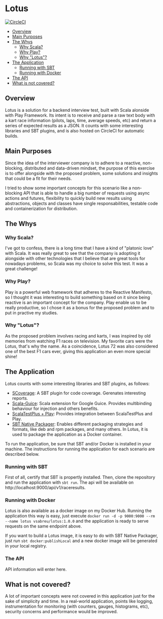 # Lotus 
[![CircleCI](https://circleci.com/gh/vsabreu/lotus.svg?style=shield)](https://circleci.com/gh/vsabreu/lotus)

- [Overview](#overview)
- [Main Purposes](#main-purposes)
- [The Whys](#the-whys)
  * [Why Scala?](#why-scala)
  * [Why Play?](#why-play)
  * [Why "Lotus"?](#why-lotus)
- [The Application](#the-application)
  * [Running with SBT](#running-with-sbt)
  * [Running with Docker](#running-with-docker)
- [The API](#the-api)
- [What is not covered?](#what-is-not-covered)

## Overview
Lotus is a solution for a backend interview test, built with Scala alonside with Play Framework. Its intent is to receive and parse a raw text body with a kart race information (pilots, laps, time, average speeds, etc) and return a series of expected results as a JSON. It counts with some interesting libraries and SBT plugins, and is also hosted on CircleCI for automatic builds.

## Main Purposes
Since the idea of the interviewer company is to adhere to a reactive, non-blocking, distributed and data-driven mindset, the purpose of this exercise is to offer alongside with the proposed problem, some solutions and insights that could be a fit for their needs.

I tried to show some important concepts for this scenario like a non-blocking API that is able to handle a big number of requests using async actions and futures, flexibility to quickly build new results using abstractions, objects and classes have single responsabilities, testable code and containerization for distribution.   

## The Whys
### Why Scala?
I've got to confess, there is a long time that I have a kind of "platonic love" with Scala. It was really great to see that the company is adopting it alongside with other technologies that I believe that are great tools for nowadays problems, so Scala was my choice to solve this test. It was a great challenge!

### Why Play?
Play is a powerful web framework that adheres to the Reactive Manifesto, so I thought it was interesting to build something based on it since being reactive is an important concept for the company. Play enable us to be really productive, so I chose it as a bonus for the proposed problem and to put in practive my studies.

### Why "Lotus"?
As the proposed problem involves racing and karts, I was inspired by old memories from watching F1 races on television. My favorite cars were the Lotus, that's why the name. As a coincidence, Lotus 72 was also considered one of the best F1 cars ever, giving this application an even more special shine!

## The Application
Lotus counts with some interesting libraries and SBT plugins, as follows:
* [SCoverage](https://github.com/scoverage/sbt-scoverage): A SBT plugin for code coverage. Gerenates interesting reports.
* [Scala-Guice](https://github.com/codingwell/scala-guice): Scala extension for Google Guice. Provides multibinding behaviour for injection and others benefits.
* [ScalaTestPlus + Play](https://github.com/playframework/scalatestplus-play): Provides integration between ScalaTestPlus and Play.
* [SBT Native Packager](https://www.scala-sbt.org/sbt-native-packager/): Enables different packaging strategies and formats, like deb and rpm packages, and many others. In Lotus, it is used to package the application as a Docker container.

To run the application, be sure that SBT and/or Docker is installed in your machine. The instructions for running the application for each scenario are described below.

### Running with SBT
First of all, certify that SBT is propertly installed. Then, clone the repository and run the application with `sbt run`. The api will be available on http://localhost:9000/api/v1/raceresults.

### Running with Docker
Lotus is also available as a docker image on my Docker Hub. Running the application this way is easy, just execute `docker run -d -p 9000:9000 --rm --name lotus vsabreu/lotus:1.0.0` and the application is ready to serve requests on the same endpoint above.

If you want to build a Lotus image, it is easy to do with SBT Native Packager, just run `sbt docker:publishLocal` and a new docker image will be generated in your local registry.

### The API
API information will enter here.

## What is not covered?
A lot of important concepts were not covered in this application just for the sake of simplicity and time. In a real-world application, points like logging, instrumentation for monitoring (with counters, gauges, histograms, etc), security concerns and performance would be improved.
